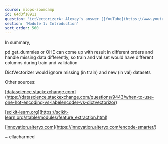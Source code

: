 ```yaml
---
course: mlops-zoomcamp
id: 64d3f18911
question: 'ictVectorizerA: Alexey’s answer [[YouTube](https://www.youtube.com/watch?v=8uJ36ZZr_Is&t=13s)](https://www.youtube.com/watch?v=8uJ36ZZr_Is&t=13s)'
section: 'Module 1: Introduction'
sort_order: 560
---
```


In summary,

pd.get_dummies or OHE can come up with result in different orders and handle missing data differently, so train and val set would have different columns during train and validation

DictVectorizer would ignore missing (in train) and new (in val) datasets

Other sources:

[[datascience.stackexchange.com](https://datascience.stackexchange.com/questions/9443/when-to-use-one-hot-encoding-vs-labelencoder-vs-dictvectorizor)](https://datascience.stackexchange.com/questions/9443/when-to-use-one-hot-encoding-vs-labelencoder-vs-dictvectorizor)

[[scikit-learn.org](https://scikit-learn.org/stable/modules/feature_extraction.html)](https://scikit-learn.org/stable/modules/feature_extraction.html)

[[innovation.alteryx.com](https://innovation.alteryx.com/encode-smarter/)](https://innovation.alteryx.com/encode-smarter/)

~ ellacharmed

